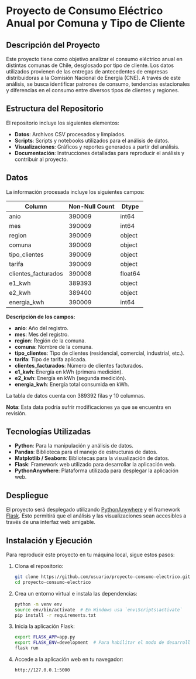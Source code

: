 # Proyecto de Consumo Eléctrico Anual por Comuna y Tipo de Cliente

## Descripción del Proyecto
Este proyecto tiene como objetivo analizar el consumo eléctrico anual en distintas comunas de Chile, desglosado por tipo de cliente. Los datos utilizados provienen de las entregas de antecedentes de empresas distribuidoras a la Comisión Nacional de Energía (CNE). A través de este análisis, se busca identificar patrones de consumo, tendencias estacionales y diferencias en el consumo entre diversos tipos de clientes y regiones.

## Estructura del Repositorio
El repositorio incluye los siguientes elementos:

- **Datos**: Archivos CSV procesados y limpiados.
- **Scripts**: Scripts y notebooks utilizados para el análisis de datos.
- **Visualizaciones**: Gráficos y reportes generados a partir del análisis.
- **Documentación**: Instrucciones detalladas para reproducir el análisis y contribuir al proyecto.

## Datos
La información procesada incluye los siguientes campos:

|   Column               | Non-Null Count | Dtype  |
|------------------------|----------------|--------|
| anio                   | 390009         | int64  |
| mes                    | 390009         | int64  |
| region                 | 390009         | object |
| comuna                 | 390009         | object |
| tipo_clientes          | 390009         | object |
| tarifa                 | 390009         | object |
| clientes_facturados    | 390008         | float64|
| e1_kwh                 | 389393         | object |
| e2_kwh                 | 389400         | object |
| energia_kwh            | 390009         | int64  |

**Descripción de los campos:**
- **anio**: Año del registro.
- **mes**: Mes del registro.
- **region**: Región de la comuna.
- **comuna**: Nombre de la comuna.
- **tipo_clientes**: Tipo de clientes (residencial, comercial, industrial, etc.).
- **tarifa**: Tipo de tarifa aplicada.
- **clientes_facturados**: Número de clientes facturados.
- **e1_kwh**: Energía en kWh (primera medición).
- **e2_kwh**: Energía en kWh (segunda medición).
- **energia_kwh**: Energía total consumida en kWh.

La tabla de datos cuenta con 389392 filas y 10 columnas.

**Nota**: Esta data podría sufrir modificaciones ya que se encuentra en revisión.

## Tecnologías Utilizadas
- **Python**: Para la manipulación y análisis de datos.
- **Pandas**: Biblioteca para el manejo de estructuras de datos.
- **Matplotlib / Seaborn**: Bibliotecas para la visualización de datos.
- **Flask**: Framework web utilizado para desarrollar la aplicación web.
- **PythonAnywhere**: Plataforma utilizada para desplegar la aplicación web.

## Despliegue
El proyecto será desplegado utilizando [PythonAnywhere](https://www.pythonanywhere.com/) y el framework [Flask](https://flask.palletsprojects.com/). Esto permitirá que el análisis y las visualizaciones sean accesibles a través de una interfaz web amigable.

## Instalación y Ejecución
Para reproducir este proyecto en tu máquina local, sigue estos pasos:

1. Clona el repositorio:
    ```bash
    git clone https://github.com/usuario/proyecto-consumo-electrico.git
    cd proyecto-consumo-electrico
    ```

2. Crea un entorno virtual e instala las dependencias:
    ```bash
    python -m venv env
    source env/bin/activate  # En Windows usa `env\Scripts\activate`
    pip install -r requirements.txt
    ```

3. Inicia la aplicación Flask:
    ```bash
    export FLASK_APP=app.py
    export FLASK_ENV=development  # Para habilitar el modo de desarrollo
    flask run
    ```

4. Accede a la aplicación web en tu navegador:
    ```
    http://127.0.0.1:5000
    ```
